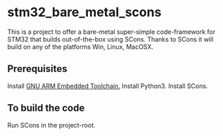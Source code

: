 # stm32_bare_metal_scons
This is a project to offer a bare-metal super-simple code-framework for STM32 that builds out-of-the-box using SCons. Thanks to SCons it will build on any of the platforms Win, Linux, MacOSX.

## Prerequisites
Install [GNU ARM Embedded Toolchain.](https://developer.arm.com/tools-and-software/open-source-software/developer-tools/gnu-toolchain/gnu-rm)
Install Python3.
Install SCons.

## To build the code
Run SCons in the project-root.